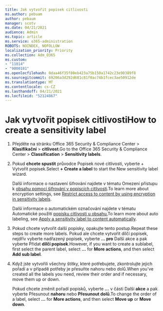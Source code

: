 ```yaml
---
title: Jak vytvořit popisek citlivosti
ms.author: pebuam
author: pebaum
manager: scotv
ms.date: 04/21/2021
audience: Admin
ms.topic: article
ms.service: o365-administration
ROBOTS: NOINDEX, NOFOLLOW
localization_priority: Priority
ms.collection: Adm_O365
ms.custom:
- "11014"
- "9000181"
ms.openlocfilehash: 0daa46f35f80eb423a75b150a1742c23e90389f8
ms.sourcegitcommit: 69206a3d292d681c81f0ac74b1fcec3ae50912de
ms.translationtype: MT
ms.contentlocale: cs-CZ
ms.lasthandoff: 04/21/2021
ms.locfileid: "52124867"
---
```

# <a name="how-to-create-a-sensitivity-label"></a><span data-ttu-id="ad509-102">Jak vytvořit popisek citlivosti</span><span class="sxs-lookup"><span data-stu-id="ad509-102">How to create a sensitivity label</span></span>

1. <span data-ttu-id="ad509-103">Přejděte na stránku Office 365 Security & Compliance Center > **Klasifikační**  >  **citlivost**.</span><span class="sxs-lookup"><span data-stu-id="ad509-103">Go to the Office 365 Security & Compliance Center > **Classification** > **Sensitivity labels**.</span></span>

1. <span data-ttu-id="ad509-104">Pokud **chcete spustit** průvodce Popisek nové citlivosti, vyberte + Vytvořit popisek.</span><span class="sxs-lookup"><span data-stu-id="ad509-104">Select **+ Create a label** to start the New sensitivity label wizard.</span></span>

    <span data-ttu-id="ad509-105">Další informace o nastavení šifrování najdete v tématu Omezení přístupu k [obsahu pomocí šifrování v popiscích citlivosti](https://go.microsoft.com/fwlink/?linkid=2106331).</span><span class="sxs-lookup"><span data-stu-id="ad509-105">To learn more about encryption settings, see [Restrict access to content by using encryption in sensitivity labels](https://go.microsoft.com/fwlink/?linkid=2106331).</span></span>

    <span data-ttu-id="ad509-106">Další informace o automatickém označování najdete v tématu Automatické použití [popisku citlivosti u obsahu.](https://go.microsoft.com/fwlink/?linkid=2105837)</span><span class="sxs-lookup"><span data-stu-id="ad509-106">To learn more about auto labeling, see [Apply a sensitivity label to content automatically](https://go.microsoft.com/fwlink/?linkid=2105837).</span></span>

1. <span data-ttu-id="ad509-107">Pokud chcete vytvořit další popisky, opakujte tento postup.</span><span class="sxs-lookup"><span data-stu-id="ad509-107">Repeat these steps to create more labels.</span></span> <span data-ttu-id="ad509-108">Pokud ale chcete vytvořit dílčí popisek, nejdřív vyberte nadřazený popisek, vyberte **... pro** Další akce a pak vyberte Přidat **dílčí popisek**.</span><span class="sxs-lookup"><span data-stu-id="ad509-108">However, if you want to create a sublabel, first select the parent label, select **...** for **More actions**, and then select **Add sub label**.</span></span>

1. <span data-ttu-id="ad509-109">Když jste vytvořili všechny štítky, které potřebujete, zkontrolujte jejich pořadí a v případě potřeby je přesuňte nahoru nebo dolů.</span><span class="sxs-lookup"><span data-stu-id="ad509-109">When you've created all the labels you need, review their order and if necessary, move them up or down.</span></span> 
    
    <span data-ttu-id="ad509-110">Pokud chcete změnit pořadí popisků, vyberte **...** v části Další **akce** a pak vyberte Přesunout **nahoru** nebo **Přesunout dolů**.</span><span class="sxs-lookup"><span data-stu-id="ad509-110">To change the order of a label, select **...** for **More actions**, and then select **Move up** or **Move down**.</span></span>
